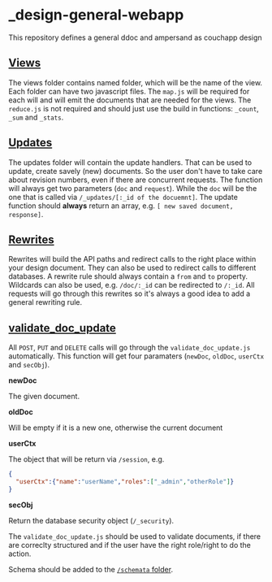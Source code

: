 # _design-general-webapp
This repository defines a general ddoc and ampersand as couchapp design


## [Views](http://docs.couchdb.org/en/latest/couchapp/ddocs.html?highlight=reduce#view-functions) 

The views folder contains named folder, which will be the name of the view. Each folder can have two javascript files. The `map.js` will be required for each will and will emit the documents that are needed for the views. The `reduce.js` is not required and should just use the build in functions: `_count`, `_sum` and `_stats`.

## [Updates](http://docs.couchdb.org/en/latest/api/ddoc/render.html?highlight=update#db-design-design-doc-update-update-name)

The updates folder will contain the update handlers. That can be used to update, create savely (new) documents. So the user don't have to take care about revision numbers, even if there are concurrent requests. The function will always get two parameters (`doc` and `request`). While the `doc` will be the one that is called via `/_updates/[:_id of the docuemnt]`. The update function should **always** return an array, e.g. `[ new saved document, response]`. 

## [Rewrites](http://docs.couchdb.org/en/latest/api/ddoc/rewrites.html?highlight=rewrite#db-design-design-doc-rewrite-path)

Rewrites will build the API paths and redirect calls to the right place within your design document. They can also be used to redirect calls to different databases. A rewrite rule should always contain a `from` and `to` property. Wildcards can also be used, e.g. `/doc/:_id` can be redirected to `/:_id`. All requests will go through this rewrites so it's always a good idea to add a general rewriting rule.

## [validate_doc_update](http://docs.couchdb.org/en/latest/couchapp/ddocs.html?highlight=validate_doc_update#validate-document-update-functions)

All `POST`, `PUT` and `DELETE` calls will go through the `validate_doc_update.js` automatically. This function will get four paramaters (`newDoc`, `oldDoc`, `userCtx` and `secObj`). 

**newDoc**

The given document.

**oldDoc**

Will be empty if it is a new one, otherwise the current document

**userCtx**

The object that will be return via `/session`, e.g.
```json
{
  "userCtx":{"name":"userName","roles":["_admin","otherRole"]}
}
```

**secObj**

Return the database security object (`/_security`). 

The `validate_doc_update.js` should be used to validate documents, if there are correclty structured and if the user have the right role/right to do the action. 

Schema should be added to the [`/schemata` folder](schemata/README.md).